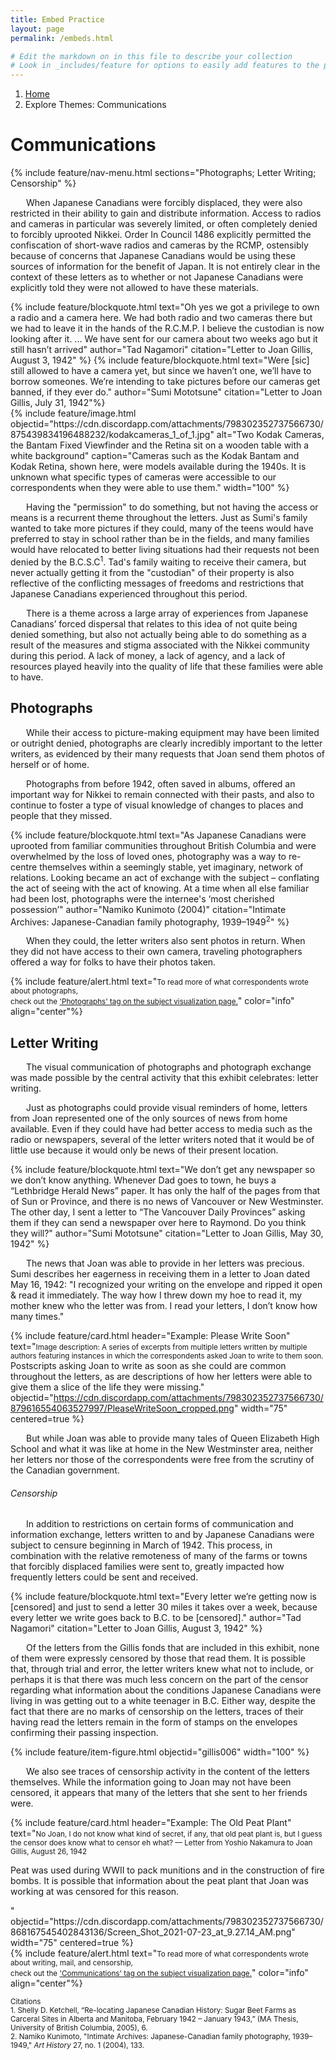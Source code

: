 ```yaml
---
title: Embed Practice
layout: page
permalink: /embeds.html

# Edit the markdown on in this file to describe your collection
# Look in _includes/feature for options to easily add features to the page
---
```

<nav style="--bs-breadcrumb-divider: url(&#34;data:image/svg+xml,%3Csvg xmlns='http://www.w3.org/2000/svg' width='8' height='8'%3E%3Cpath d='M2.5 0L1 1.5 3.5 4 1 6.5 2.5 8l4-4-4-4z' fill='currentColor'/%3E%3C/svg%3E&#34;);" aria-label="breadcrumb">
  <ol class="breadcrumb">
    <li class="breadcrumb-item"><a href="#">Home</a></li>
    <li class="breadcrumb-item active" aria-current="page">Explore Themes: Communications</li>
  </ol>
</nav>

# Communications
{% include feature/nav-menu.html sections="Photographs; Letter Writing; Censorship" %}


<p style="text-indent: 25px;">When Japanese Canadians were forcibly displaced, they were also restricted in their ability to gain and distribute information. Access to radios and cameras in particular was severely limited, or often completely denied to forcibly uprooted Nikkei. Order In Council 1486 explicitly permitted the confiscation of short-wave radios and cameras by the RCMP, ostensibly because of concerns that Japanese Canadians would be using these sources of information for the benefit of Japan. It is not entirely clear in the context of these letters as to whether or not Japanese Canadians were explicitly told they were not allowed to have these materials.</p>
<div class="container">
    <div class="row">
        <div class="col-md-6 my-auto">
            {% include feature/blockquote.html text="Oh yes we got a privilege to own a radio and a camera here. We had both radio and two cameras there but we had to leave it in the hands of the R.C.M.P. I believe the custodian is now looking after it. ... We have sent for our camera about two weeks ago but it still hasn’t arrived" author="Tad Nagamori" citation="Letter to Joan Gillis, August 3, 1942" %}
            {% include feature/blockquote.html text="Were [sic] still allowed to have a camera yet, but since we haven’t one, we’ll have to borrow someones. We’re intending to take pictures before our cameras get banned, if they ever do." author="Sumi Mototsune" citation="Letter to Joan Gillis, July 31, 1942"%}
        </div>
        <div class="col-md-6">
            {% include feature/image.html objectid="https://cdn.discordapp.com/attachments/798302352737566730/875439834196488232/kodakcameras_1_of_1.jpg" alt="Two Kodak Cameras, the Bantam Fixed Viewfinder and the Retina sit on a wooden table with a white background" caption="Cameras such as the Kodak Bantam and Kodak Retina, shown here, were models available during the 1940s. It is unknown what specific types of cameras were accessible to our correspondents when they were able to use them." width="100" %}
        </div>
    </div>
</div>



<p style="text-indent: 25px;"> Having the "permission" to do something, but not having the access or means is a recurrent theme throughout the letters. Just as Sumi's family wanted to take more pictures if they could, many of the teens would have preferred to stay in school rather than be in the fields, and many families would have relocated to better living situations had their requests not been denied by the B.C.S.C<sup>1</sup>. Tad's family waiting to receive their camera, but never actually getting it from the "custodian" of their property is also reflective of the conflicting messages of freedoms and restrictions that Japanese Canadians experienced throughout this period.</p>


<p style="text-indent: 25px;">There is a theme across a large array of experiences from Japanese Canadians’ forced dispersal that relates to this idea of not quite being denied something, but also not actually being able to do something as a result of the measures and stigma associated with the Nikkei community during this period. A lack of money, a lack of agency, and a lack of resources played heavily into the quality of life that these families were able to have.</p>

## Photographs


<p style="text-indent: 25px;">While their access to picture-making equipment may have been limited or outright denied, photographs are clearly incredibly important to the letter writers, as evidenced by their many requests that Joan send them photos of herself or of home.</p>


<p style="text-indent: 25px;">Photographs from before 1942, often saved in albums, offered an important way for Nikkei to remain connected with their pasts, and also to continue to foster a type of visual knowledge of changes to places and people that they missed.</p>

{% include feature/blockquote.html text="As Japanese Canadians were uprooted from familiar communities throughout British Columbia and were overwhelmed by the loss of loved ones, photography was a way to re-centre themselves within a seemingly stable, yet imaginary, network of relations. Looking became an act of exchange with the subject – conflating the act of seeing with the act of knowing. At a time when all else familiar had been lost, photographs were the internee's ‘most cherished possession’" author="Namiko Kunimoto (2004)" citation="Intimate Archives: Japanese-Canadian family photography, 1939–1949<sup>2</sup>" %}

<p style="text-indent: 25px;">When they could, the letter writers also sent photos in return. When they did not have access to their own camera, traveling photographers offered a way for folks to have their photos taken.</p>

<div class="container">
  <div class="row justify-content-center">
    <div class="col-md-8">
      {% include feature/alert.html text="<small>To read more of what correspondents wrote about photographs,<br> check out the <a href='https://ubc-library-rbsc.github.io/gillis-2021_ohd/subjects.html?filter=Photographs'>'Photographs' tag on the subject visualization page.</a></small>" color="info" align="center"%}
    </div>
  </div>
</div>

## Letter Writing


<p style="text-indent: 25px;">The visual communication of photographs and photograph exchange was made possible by the central activity that this exhibit celebrates: letter writing.</p>


<p style="text-indent: 25px;">Just as photographs could provide visual reminders of home, letters from Joan represented one of the only sources of news from home available. Even if they could have had better access to media such as the radio or newspapers, several of the letter writers noted that it would be of little use because it would only be news of their present location.</p>

{% include feature/blockquote.html text="We don’t get any newspaper so we don’t know anything. Whenever Dad goes to town, he buys a “Lethbridge Herald News” paper. It has only the half of the pages from that of Sun or Province, and there is no news of Vancouver or New Westminster. The other day, I sent a letter to “The Vancouver Daily Provinces” asking them if they can send a newspaper over here to Raymond. Do you think they will?" author="Sumi Mototsune" citation="Letter to Joan Gillis, May 30, 1942" %}


<p style="text-indent: 25px;">The news that Joan was able to provide in her letters was precious. Sumi describes her eagerness in receiving them in a letter to Joan dated May 16, 1942: "I recognized your writing on the envelope and ripped it open & read it immediately. The way how I threw down my hoe to read it, my mother knew who the letter was from. I read your letters, I don’t know how many times."</p>

{% include feature/card.html header="Example: Please Write Soon" text="<small>Image description: A series of excerpts from multiple letters written by multiple authors featuring instances in which the correspondents asked Joan to write to them soon. </small><br>Postscripts asking Joan to write as soon as she could are common throughout the letters, as are descriptions of how her letters were able to give them a slice of the life they were missing." objectid="https://cdn.discordapp.com/attachments/798302352737566730/879616554063527997/PleaseWriteSoon_cropped.png" width="75" centered=true %}


<p style="text-indent: 25px;">But while Joan was able to provide many tales of Queen Elizabeth High School and what it was like at home in the New Westminster area, neither her letters nor those of the correspondents were free from the scrutiny of the Canadian government.</p>

###### Censorship

<p style="text-indent: 25px;">In addition to restrictions on certain forms of communication and information exchange, letters written to and by Japanese Canadians were subject to censure beginning in March of 1942. This process, in combination with the relative remoteness of many of the farms or towns that forcibly displaced families were sent to, greatly impacted how frequently letters could be sent and received.</p>

<div class="container">
  <div class="row">
    <div class="col-md-6">
{% include feature/blockquote.html text="Every letter we’re getting now is [censored] and just to send a letter 30 miles it takes over a week, because every letter we write goes back to B.C. to be [censored]." author="Tad Nagamori" citation="Letter to Joan Gillis, August 3, 1942" %}


<p style="text-indent: 25px;">Of the letters from the Gillis fonds that are included in this exhibit, none of them were expressly censored by those that read them. It is possible that, through trial and error, the letter writers knew what not to include, or perhaps it is that there was much less concern on the part of the censor regarding what information about the conditions Japanese Canadians were living in was getting out to a white teenager in B.C. Either way, despite the fact that there are no marks of censorship on the letters, traces of their having read the letters remain in the form of stamps on the envelopes confirming their passing inspection.</p>
    </div>
    <div class="col-md-6 my-auto">
{% include feature/item-figure.html objectid="gillis006" width="100" %}
    </div>
      

<p style="text-indent: 25px;">We also see traces of censorship activity in the content of the letters themselves. While the information going to Joan may not have been censored, it appears that many of the letters that she sent to her friends were.</p>

{% include feature/card.html header="Example: The Old Peat Plant" text="<small>No Joan, I do not know what kind of secret, if any, that old peat plant is, but I guess the censor does know what to censor eh what? — Letter from Yoshio Nakamura to Joan Gillis, August 26, 1942</small>
<p>Peat was used during WWII to pack munitions and in the construction of fire bombs. It is possible that information about the peat plant that Joan was working at was censored for this reason.</p>" objectid="https://cdn.discordapp.com/attachments/798302352737566730/868167545402843136/Screen_Shot_2021-07-23_at_9.27.14_AM.png" width="75" centered=true %}

<div class="container">
  <div class="row justify-content-center">
    <div class="col-md-8">
      {% include feature/alert.html text="<small>To read more of what correspondents wrote about writing, mail, and censorship,<br> check out the <a href='https://ubc-library-rbsc.github.io/gillis-2021_ohd/subjects.html?filter=Communications'> 'Communications' tag on the subject visualization page.</a></small>" color="info" align="center"%}
    </div>
  </div>
</div>

<small>Citations</small><br>
<small>1. Shelly D. Ketchell, “Re-locating Japanese Canadian History: Sugar Beet Farms as Carceral Sites in Alberta and Manitoba, February 1942 – January 1943,” (MA Thesis, University of British Columbia, 2005), 6.</small> <br>
<small>2. Namiko Kunimoto, "Intimate Archives: Japanese-Canadian family photography, 1939–1949," <em> Art History</em> 27, no. 1 (2004), 133.</small>
